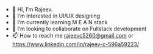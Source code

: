 - 👋 Hi, I’m Rajeev.
- 👀 I’m interested in UI/UX designing
- 🌱 I’m currently learning M E A N stack
- 💞️ I’m looking to collaborate on Fullstack development
- 📫 How to reach me rajeevc5260@gmail.com or https://www.linkedin.com/in/rajeev-c-596a59223/

<!---
rajeevc5260/rajeevc5260 is a ✨ special ✨ repository because its `README.md` (this file) appears on your GitHub profile.
You can click the Preview link to take a look at your changes.
--->
